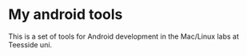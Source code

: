 # My android tools

This is a set of tools for Android development in the Mac/Linux labs at Teesside
uni.
